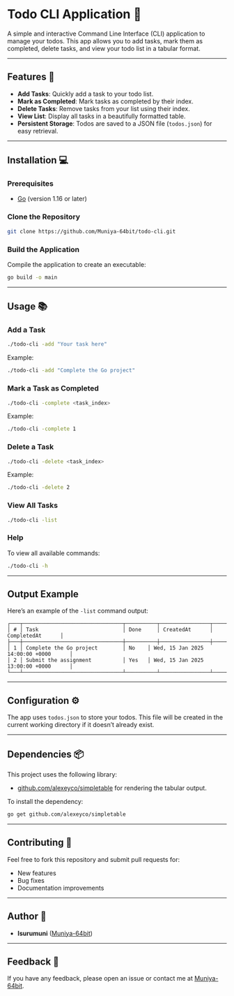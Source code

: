 # Todo CLI Application 📝

A simple and interactive Command Line Interface (CLI) application to manage your todos. This app allows you to add tasks, mark them as completed, delete tasks, and view your todo list in a tabular format.

---

## Features 🚀

- **Add Tasks**: Quickly add a task to your todo list.
- **Mark as Completed**: Mark tasks as completed by their index.
- **Delete Tasks**: Remove tasks from your list using their index.
- **View List**: Display all tasks in a beautifully formatted table.
- **Persistent Storage**: Todos are saved to a JSON file (`todos.json`) for easy retrieval.

---

## Installation 💻

### Prerequisites
- [Go](https://go.dev/) (version 1.16 or later)

### Clone the Repository
```bash
git clone https://github.com/Muniya-64bit/todo-cli.git
```

### Build the Application
Compile the application to create an executable:
```bash
go build -o main
```

---

## Usage 📚

### Add a Task
```bash
./todo-cli -add "Your task here"
```
Example:
```bash
./todo-cli -add "Complete the Go project"
```

### Mark a Task as Completed
```bash
./todo-cli -complete <task_index>
```
Example:
```bash
./todo-cli -complete 1
```

### Delete a Task
```bash
./todo-cli -delete <task_index>
```
Example:
```bash
./todo-cli -delete 2
```

### View All Tasks
```bash
./todo-cli -list
```

### Help
To view all available commands:
```bash
./todo-cli -h
```

---

## Output Example

Here’s an example of the `-list` command output:

```
┌───┬────────────────────────────────┬──────────┬────────────────┬──────────────────┬
│ # │ Task                           │ Done     │ CreatedAt      │ CompletedAt      │
├───┼────────────────────────────────┼──────────┼────────────────┼──────────────────┼
│ 1 │ Complete the Go project        │ No    │ Wed, 15 Jan 2025 14:00:00 +0000      │                    
│ 2 │ Submit the assignment          │ Yes   │ Wed, 15 Jan 2025 13:00:00 +0000      │                    
└───┴────────────────────────────────┴──────────┴────────────────┴──────────────────┴
```

---

## Configuration ⚙️

The app uses `todos.json` to store your todos. This file will be created in the current working directory if it doesn’t already exist.

---

## Dependencies 📦

This project uses the following library:
- [github.com/alexeyco/simpletable](https://github.com/alexeyco/simpletable) for rendering the tabular output.

To install the dependency:
```bash
go get github.com/alexeyco/simpletable
```

---

## Contributing 🤝

Feel free to fork this repository and submit pull requests for:
- New features
- Bug fixes
- Documentation improvements



---

## Author 🙌

- **Isurumuni** ([Muniya-64bit](https://github.com/Muniya-64bit))

---

## Feedback 💬

If you have any feedback, please open an issue or contact me at [Muniya-64bit](https://github.com/Muniya-64bit).

